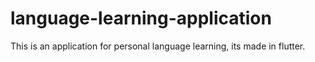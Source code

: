 # language-learning-application
This is an application for personal language learning, its made in flutter.
